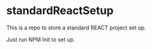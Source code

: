 # standardReactSetup
This is a repo to store a standard REACT project set up.

Just run NPM Init to set up.
